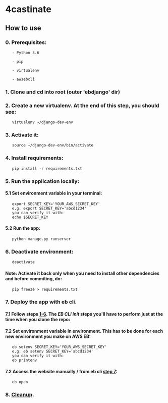 # 4castinate

## How to use
### 0. Prerequisites:
       - Python 3.6

       - pip

       - virtualenv

       - awsebcli
### 1. Clone and cd into root (outer 'ebdjango' dir)
### 2. Create a new virtualenv. At the end of this step, you should see: 
       virtualenv ~/django-dev-env
### 3. Activate it:                
       source ~/django-dev-env/bin/activate
### 4. Install requirements:
       pip install -r requirements.txt
### 5. Run the application locally:
#### 5.1 Set environment variable in your terminal: 
       export SECRET_KEY='YOUR_AWS_SECRET_KEY'
       e.g. export SECRET_KEY='abcd1234'
       you can verify it with:
       echo $SECRET_KEY
#### 5.2 Run the app:
       python manage.py runserver
### 6. Deactivate environment:
       deactivate
####   Note: Activate it back only when you need to install other dependencies and before commiting, do: 
       pip freeze > requirements.txt
### 7. Deploy the app with eb cli. 
#### 7.1 Follow steps [1-6](https://docs.aws.amazon.com/elasticbeanstalk/latest/dg/create-deploy-python-django.html#python-django-deploy). The *EB CLI init* steps you'll have to perform just at the time when you clone the repo:
#### 7.2 Set environment variable in environment. This has to be done for each new environment you make on AWS EB:
       eb setenv SECRET_KEY='YOUR_AWS_SECRET_KEY' 
       e.g. eb setenv SECRET_KEY='abcd1234'
       you can verify it with:
       eb printenv
#### 7.2 Access the website manually / from eb cli [step 7](https://docs.aws.amazon.com/elasticbeanstalk/latest/dg/create-deploy-python-django.html#python-django-deploy):
       eb open
### 8. [Cleanup](https://docs.aws.amazon.com/elasticbeanstalk/latest/dg/create-deploy-python-django.html#python-django-stopping).
